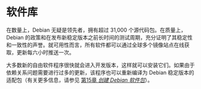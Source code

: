 # 软件库

在数量上，Debian 无疑是领先者，拥有超过 31,000 个源代码包。在质量上，Debian 的政策和在发布新稳定版本之前长时间的测试周期，充分证明了其稳定性和一致性的声誉。就可用性而言，所有软件都可以通过全球多个镜像站点在线获取，更新每六小时推送一次。

大多数新的自由软件程序很快就会进入开发版本，这样就可以安装它们。如果由于依赖关系问题需要进行过多的更新，该程序也可以重新编译为 Debian 稳定版本的适配包（有关更多信息，请参见 [第15章 _创建 Debian 软件包_](https://www.debian.org/doc/manuals/debian-handbook/sect.role-of-distributions.en.htmldebian-packaging.en.html)）。